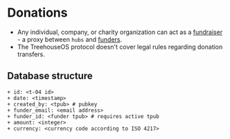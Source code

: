 # Donations

+ Any individual, company, or charity organization can act as a [fundraiser](users.md#fundraisers) - a proxy between `hubs` and [funders](users.md#funders).
+ The TreehouseOS protocol doesn't cover legal rules regarding donation transfers.

## Database structure

```
+ id: <t-04 id>
+ date: <timestamp>
+ created_by: <tpub> # pubkey
+ funder_email: <email address>
+ funder_id: <funder tpub> # requires active tpub
+ amount: <integer>
+ currency: <currency code according to ISO 4217>
```